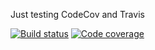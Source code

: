 Just testing CodeCov and Travis

[![Build status](https://api.travis-ci.org/eko3alpha/travis-broken-example.svg?branch=master)](https://travis-ci.org/eko3alpha/travis-broken-example)
[![Code coverage](http://img.shields.io/codecov/c/github/eko3alpha/travis-broken-example/master.svg)](https://codecov.io/gh/eko3alpha/travis-broken-example)

